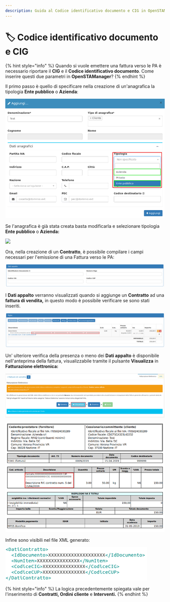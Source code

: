 ```yaml
---
description: Guida al Codice identificativo documento e CIG in OpenSTAManager
---
```


# 🏷 Codice identificativo documento e CIG

{% hint style="info" %}
Quando si vuole emettere una fattura verso le PA è necessario riportare il **CIG** e il **Codice identificativo documento**. Come inserire questi due parametri in **OpenSTAManager**?
{% endhint %}

Il primo passo è quello di specificare nella creazione di un'anagrafica la tipologia **Ente pubblico** o **Azienda**:

![](../../../.gitbook/assets/AnagraficaPerCIG.png)

Se l'anagrafica è già stata creata basta modificarla e selezionare tipologia **Ente pubblico** o **Azienda:**

![](https://firebasestorage.googleapis.com/v0/b/gitbook-x-prod.appspot.com/o/spaces%2F-LZJeLg23eVDvrCv74U7-887967055%2Fuploads%2FppIgLUMrxwcgNmLNZNEW%2Ffile.png?alt=media)

Ora, nella creazione di un **Contratto**, è possibile compilare i campi necessari per l'emissione di una Fattura verso le PA:

![](../../../.gitbook/assets/DatiAppalto.png)

I **Dati appalto** verranno visualizzati quando si aggiunge un **Contratto** ad una **fattura di vendita,** in questo modo è possibile verificare se sono stati inseriti.

![](../../../.gitbook/assets/AggiuntoFattureDiVendita.png)

Un' ulteriore verifica della presenza o meno dei **Dati appalto** è disponibile nell'anteprima della fattura, visualizzabile tramite il pulsante **Visualizza** in **Fatturazione elettronica:**

![](<../../../.gitbook/assets/image (519).png>)

![](../../../.gitbook/assets/VisualizzaCIGeCodiceIdentificavoDocumento.png)

Infine sono visibili nel file XML generato:

![](../../../.gitbook/assets/CIGeCodiceIdentificativoDocumentoXML.png)

{% hint style="info" %}
La logica precedentemente spiegata vale per l'inserimento di **Contratti, Ordini cliente** e **Interventi.**
{% endhint %}
